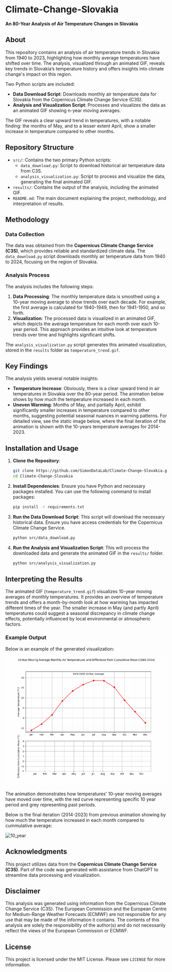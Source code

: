# Climate-Change-Slovakia

**An 80-Year Analysis of Air Temperature Changes in Slovakia**

## About

This repository contains an analysis of air temperature trends in Slovakia from 1940 to 2023, highlighting how monthly average temperatures have shifted over time. The analysis, visualized through an animated GIF, reveals key trends in Slovakia’s temperature history and offers insights into climate change's impact on this region.

Two Python scripts are included:
- **Data Download Script**: Downloads monthly air temperature data for Slovakia from the Copernicus Climate Change Service (C3S).
- **Analysis and Visualization Script**: Processes and visualizes the data as an animated GIF showing n-year moving averages.

The GIF reveals a clear upward trend in temperatures, with a notable finding: the months of May, and to a lesser extent April, show a smaller increase in temperature compared to other months.

## Repository Structure

- `src/`: Contains the two primary Python scripts:
  - `data_download.py`: Script to download historical air temperature data from C3S.
  - `analysis_visualization.py`: Script to process and visualize the data, generating the final animated GIF.
- `results/`: Contains the output of the analysis, including the animated GIF.
- `README.md`: The main document explaining the project, methodology, and interpretation of results.

## Methodology

### Data Collection

The data was obtained from the **Copernicus Climate Change Service (C3S)**, which provides reliable and standardized climate data. The `data_download.py` script downloads monthly air temperature data from 1940 to 2024, focusing on the region of Slovakia.

### Analysis Process

The analysis includes the following steps:
1. **Data Processing**: The monthly temperature data is smoothed using a 10-year moving average to show trends over each decade. For example, the first average is calculated for 1940-1949, then for 1941-1950, and so forth.
2. **Visualization**: The processed data is visualized in an animated GIF, which depicts the average temperature for each month over each 10-year period. This approach provides an intuitive look at temperature trends over time and highlights significant shifts.

The `analysis_visualization.py` script generates this animated visualization, stored in the `results` folder as `temperature_trend.gif`.

## Key Findings

The analysis yields several notable insights:
- **Temperature Increase**: Obviously, there is a clear upward trend in air temperatures in Slovakia over the 80-year period. The animation below shows by how much the temperature increased in each month.
- **Uneven Warming**: Months of May, and partially April, exhibit significantly smaller increases in temperature compared to other months, suggesting potential seasonal nuances in warming patterns. For detailed view, see the static image below, where the final iteration of the animation is shown with the 10-years temperature averages for 2014-2023. 

## Installation and Usage

1. **Clone the Repository**:
    ```bash
    git clone https://github.com/SimonDataLab/Climate-Change-Slovakia.git
    cd Climate-Change-Slovakia
    ```

2. **Install Dependencies**:
   Ensure you have Python and necessary packages installed. You can use the following command to install packages:
    ```bash
    pip install -r requirements.txt
    ```

3. **Run the Data Download Script**:
   This script will download the necessary historical data. Ensure you have access credentials for the Copernicus Climate Change Service.
    ```bash
    python src/data_download.py
    ```

4. **Run the Analysis and Visualization Script**:
   This will process the downloaded data and generate the animated GIF in the `results/` folder.
    ```bash
    python src/analysis_visualization.py
    ```

## Interpreting the Results

The animated GIF (`temperature_trend.gif`) visualizes 10-year moving averages of monthly temperatures. It provides an overview of temperature trends and offers a month-by-month look at how warming has impacted different times of the year. The smaller increase in May (and partly April) temperatures could suggest a seasonal discrepancy in climate change effects, potentially influenced by local environmental or atmospheric factors.

### Example Output

Below is an example of the generated visualization:

![Temperature Trend Animation](results/temperature_trend.gif)

The animation demonstrates how temperatures' 10-year moving averages have moved over time, with the red curve representing specific 10 year period and grey representing past periods.

Below is the final iteration (2014-2023) from previous animation showing by how much the temperature increased in each month compared to cummulative average:

![10_year](https://github.com/user-attachments/assets/81917482-b276-496b-8893-47a47edbe242)


## Acknowledgments

This project utilizes data from the **Copernicus Climate Change Service (C3S)**. Part of the code was generated with assistance from ChatGPT to streamline data processing and visualization.

## Disclaimer

This analysis was generated using information from the Copernicus Climate Change Service (C3S). The European Commission and the European Centre for Medium-Range Weather Forecasts (ECMWF) are not responsible for any use that may be made of the information it contains. The contents of this analysis are solely the responsibility of the author(s) and do not necessarily reflect the views of the European Commission or ECMWF.


## License

This project is licensed under the MIT License. Please see `LICENSE` for more information.
